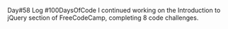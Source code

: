 Day#58 Log #100DaysOfCode I continued working on the Introduction to jQuery section of FreeCodeCamp, completing 8 code challenges.
